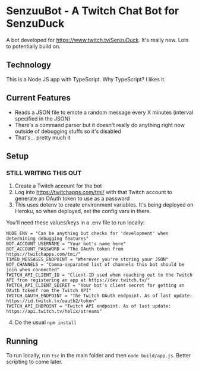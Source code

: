 # SenzuuBot - A Twitch Chat Bot for SenzuDuck

A bot developed for <https://www.twitch.tv/SenzuDuck>. It's really new. Lots to potentially build on.

## Technology

This is a Node.JS app with TypeScript. Why TypeScript? I likes it.

## Current Features

- Reads a JSON file to emote a random message every X minutes (interval specified in the JSON)
- There's a command parser but it doesn't really do anything right now outside of debugging stuffs so it's disabled
- That's... pretty much it

## Setup

### STILL WRITING THIS OUT

1. Create a Twitch account for the bot
2. Log into <https://twitchapps.com/tmi/> with that Twitch account to generate an OAuth token to use as a password
3. This uses dotenv to create environment variables. It's being deployed on Heroku, so when deployed, set the config vars in there.

You'll need these values/keys in a .env file to run locally:

```text
NODE_ENV = "Can be anything but checks for 'development' when determining debugging features"
BOT_ACCOUNT_USERNAME = "Your bot's name here"
BOT_ACCOUNT_PASSWORD = "The OAuth token from https://twitchapps.com/tmi/"
TIMED_MESSAGES_ENDPOINT = "Wherever you're storing your JSON"
BOT_CHANNELS = "Comma-separated list of channels this bot should be join when connected"
TWITCH_API_CLIENT_ID = "Client-ID used when reaching out to the Twitch API from registering an app at https://dev.twitch.tv/"
TWITCH_API_CLIENT_SECRET = "Your bot's client secret for getting an OAuth tokenf rom the Twitch API"
TWITCH_OAUTH_ENDPOINT = "The Twitch OAuth endpoint. As of last update: https://id.twitch.tv/oauth2/token"
TWITCH_API_ENDPOINT = "Twitch API endpoint. As of last update: https://api.twitch.tv/helix/streams"
```

4. Do the usual `npm install`

## Running

To run locally, run `tsc` in the main folder and then `node build/app.js`. Better scripting to come later.
